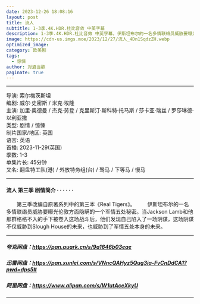 ```yaml
---
date: 2023-12-26 18:08:16
layout: post
title: 流人
subtitle: 1-3季.4K.HDR.杜比音效 中英字幕
description: 1-3季.4K.HDR.杜比音效 中英字幕。伊斯坦布尔的一名多情联络员威胁要曝光伦敦方面隐瞒的一个军情五处秘密。当Jackson Lamb和他那群格格不入的手下被卷入这场战斗后，他们发现自己陷入了一场阴谋，这场阴谋不仅威胁到Slough House的未来，也威胁到了军情五处本身的未来...
image: https://cdn-us.imgs.moe/2023/12/27/流人_4Dn1SqdzZH.webp
optimized_image: 
category: 欧美剧
tags:
  - 惊悚
author: 对酒当歌
paginate: true
---
```


---

导演: 索尔梅茨斯坦  
编剧: 威尔·史密斯 / 米克·埃隆  
主演: 加里·奥德曼 / 杰克·劳登 / 克里斯汀·斯科特·托马斯 / 莎卡亚·瑞丝 / 罗莎琳德·以利亚撒  
类型: 剧情 / 惊悚  
制片国家/地区: 英国  
语言: 英语  
首播: 2023-11-29(英国)  
季数: 1-3  
单集片长: 45分钟  
又名: 翻盘特工队(港) / 外放特务组(台) / 驽马 / 下等马 / 慢马  

---

#### 流人 第三季 剧情简介 · · · · · ·

　　第三季改编自原著系列中的第三本《Real Tigers》。
　　伊斯坦布尔的一名多情联络员威胁要曝光伦敦方面隐瞒的一个军情五处秘密。当Jackson Lamb和他那群格格不入的手下被卷入这场战斗后，他们发现自己陷入了一场阴谋，这场阴谋不仅威胁到Slough House的未来，也威胁到了军情五处本身的未来。

---

##### 夸克网盘：<https://pan.quark.cn/s/9a1646b03eae>

##### 迅雷网盘：<https://pan.xunlei.com/s/VNncQAHyz5Qug3ia-FvCnDdCA1?pwd=dps5#>

##### 阿里网盘：<https://www.alipan.com/s/W1utAceXkyU>

---
